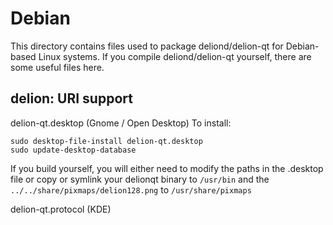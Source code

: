 
Debian
====================
This directory contains files used to package deliond/delion-qt
for Debian-based Linux systems. If you compile deliond/delion-qt yourself, there are some useful files here.

## delion: URI support ##


delion-qt.desktop  (Gnome / Open Desktop)
To install:

	sudo desktop-file-install delion-qt.desktop
	sudo update-desktop-database

If you build yourself, you will either need to modify the paths in
the .desktop file or copy or symlink your delionqt binary to `/usr/bin`
and the `../../share/pixmaps/delion128.png` to `/usr/share/pixmaps`

delion-qt.protocol (KDE)

